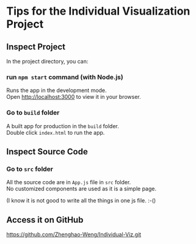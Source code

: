 # Tips for the Individual Visualization Project

## Inspect Project

In the project directory, you can:

### run `npm start` command (with Node.js)

Runs the app in the development mode.\
Open [http://localhost:3000](http://localhost:3000) to view it in your browser.

### Go to `build` folder

A built app for production in the `build` folder.\
Double click `index.html` to run the app.

## Inspect Source Code

### Go to `src` folder

All the source code are in `App.js` file in `src` folder.\
No customized components are used as it is a simple page.

(I know it is not good to write all the things in one js file. :-()

## Access it on GitHub

https://github.com/Zhenghao-Weng/Individual-Viz.git
